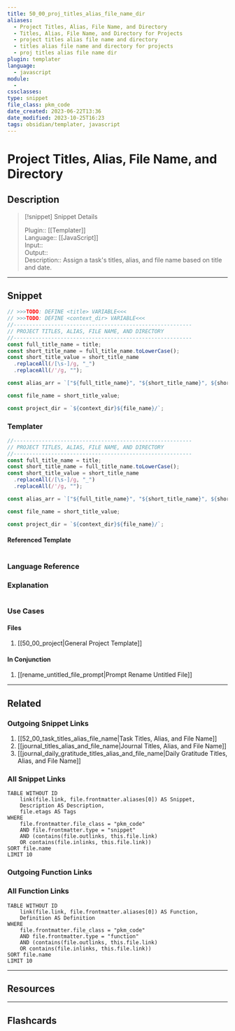 ```yaml
---
title: 50_00_proj_titles_alias_file_name_dir
aliases:
  - Project Titles, Alias, File Name, and Directory
  - Titles, Alias, File Name, and Directory for Projects
  - project titles alias file name and directory
  - titles alias file name and directory for projects
  - proj titles alias file name dir
plugin: templater
language:
  - javascript
module:
  - 
cssclasses:
type: snippet
file_class: pkm_code
date_created: 2023-06-22T13:36
date_modified: 2023-10-25T16:23
tags: obsidian/templater, javascript
---
```

# Project Titles, Alias, File Name, and Directory

## Description

> [!snippet] Snippet Details
>  
> Plugin:: [[Templater]]  
> Language:: [[JavaScript]]  
> Input::  
> Output::  
> Description:: Assign a task's titles, alias, and file name based on title and date.

---

## Snippet

<!-- Add the full code including explanatory comments  -->

```javascript
// >>>TODO: DEFINE <title> VARIABLE<<<
// >>>TODO: DEFINE <context_dir> VARIABLE<<<
//---------------------------------------------------------  
// PROJECT TITLES, ALIAS, FILE NAME, AND DIRECTORY
//---------------------------------------------------------
const full_title_name = title;
const short_title_name = full_title_name.toLowerCase();
const short_title_value = short_title_name
  .replaceAll(/[\s-]/g, "_")
  .replaceAll(/'/g, "");

const alias_arr = `["${full_title_name}", "${short_title_name}", ${short_title_value}]`

const file_name = short_title_value;

const project_dir = `${context_dir}${file_name}/`;
```

### Templater

<!-- Add the full code as it appears in the template  -->  
<!-- Exclude explanatory comments  -->

```javascript
//---------------------------------------------------------  
// PROJECT TITLES, ALIAS, FILE NAME, AND DIRECTORY
//---------------------------------------------------------
const full_title_name = title;
const short_title_name = full_title_name.toLowerCase();
const short_title_value = short_title_name
  .replaceAll(/[\s-]/g, "_")
  .replaceAll(/'/g, "");

const alias_arr = `["${full_title_name}", "${short_title_name}", ${short_title_value}]`

const file_name = short_title_value;

const project_dir = `${context_dir}${file_name}/`;
```

#### Referenced Template

<!-- If applicable, add the referenced template  -->

```javascript

```

### Language Reference

<!-- Recreate the code with links to files  -->

### Explanation

```javascript

```

### Use Cases

#### Files

<!-- Files containing the snippet  -->

1. [[50_00_project|General Project Template]]

#### In Conjunction

<!-- Snippets used together with this snippet  -->

1. [[rename_untitled_file_prompt|Prompt Rename Untitled File]]

---

## Related

### Outgoing Snippet Links

<!-- Link related snippet here -->

1. [[52_00_task_titles_alias_file_name|Task Titles, Alias, and File Name]]
2. [[journal_titles_alias_and_file_name|Journal Titles, Alias, and File Name]]
3. [[journal_daily_gratitude_titles_alias_and_file_name|Daily Gratitude Titles, Alias, and File Name]]

### All Snippet Links

<!-- Query limit 10  -->

```dataview
TABLE WITHOUT ID
	link(file.link, file.frontmatter.aliases[0]) AS Snippet,
	Description AS Description,
	file.etags AS Tags
WHERE 
	file.frontmatter.file_class = "pkm_code"
	AND file.frontmatter.type = "snippet"
	AND (contains(file.outlinks, this.file.link)
	OR contains(file.inlinks, this.file.link))
SORT file.name
LIMIT 10
```

### Outgoing Function Links

<!-- Link related functions here -->

### All Function Links

<!-- Query limit 10  -->

```dataview
TABLE WITHOUT ID
	link(file.link, file.frontmatter.aliases[0]) AS Function,
	Definition AS Definition
WHERE 
	file.frontmatter.file_class = "pkm_code"
	AND file.frontmatter.type = "function"
	AND (contains(file.outlinks, this.file.link)
	OR contains(file.inlinks, this.file.link))
SORT file.name
LIMIT 10
```

---

## Resources

---

## Flashcards

